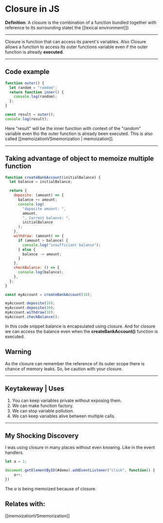 # Closure in JS

**Definition**: A closure is the combination of a function bundled together with reference to its surrounding state( the [[lexical environment]])

---

Closure is function that can access its parent's variables.
Also Closure allows a function to access its outer functions variable even if the outer function is already **executed**.

---

## Code example

```js
function outer() {
  let random = "random";
  return function inner() {
    console.log(random);
  };
}

const result = outer();
console.log(result);
```

Here "result" will be the inner function with context of the "random" variable even tho the outer function is already been executed.
This is also called [[memoizationVSmemorization | memoization]].

---

## Taking advantage of object to memoize multiple function

```js
function createBankAccount(initialBalance) {
  let balance = initialBalance;

  return {
    deposite: (amount) => {
      balance += amount;
      console.log(
        "deposite amount: ",
        amount,
        ", Current balance: ",
        initialBalance
      );
    },
    withdraw: (amount) => {
      if (amount > balance) {
        console.log("insufficiant balance");
      } else {
        balance -= amount;
      }
    },
    checkBalance: () => {
      console.log(balance);
    },
  };
}

const myAccount = createBankAccount(10);

myAccount.deposite(10);
myAccount.deposite(30);
myAccount.withdraw(10);
myAccount.checkBalance();
```

In this code snippet balance is encapsulated using closure. And for closure we can access the balance even when the **createBankAccount()** function is executed.

## Warning

As the closure can remember the reference of its outer scope there is chance of memory leaks. So, be caution with your closure.

---

## Keytakeway | Uses

1. You can keep variables private without exposing them.
2. We can make function factory.
3. We can stop variable pollution.
4. We can keep variables alive between multiple calls.

---

## My Shocking Discovery

I was using closure in many places without even knowing. Like in the event handlers.

```js
let a = 1;

document.getElementByID(#demo).addEventListener("click", function() {
	a++;
})
```

The _a_ is being memoized because of closure.

## Relates with:

[[memoizationVSmemorization]]
